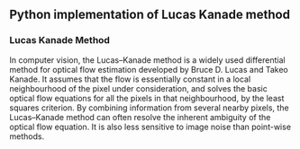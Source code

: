 ## Python implementation of Lucas Kanade method ##

### Lucas Kanade Method ###

In computer vision, the Lucas–Kanade method is a widely used differential method for optical flow estimation developed by Bruce D. Lucas 
and Takeo Kanade. 
It assumes that the flow is essentially constant in a local neighbourhood of the pixel under consideration, and solves the basic optical
flow equations for all the pixels in that neighbourhood, by the least squares criterion.
By combining information from several nearby pixels, the Lucas–Kanade method can often resolve the inherent ambiguity of the optical flow equation. 
It is also less sensitive to image noise than point-wise methods.


